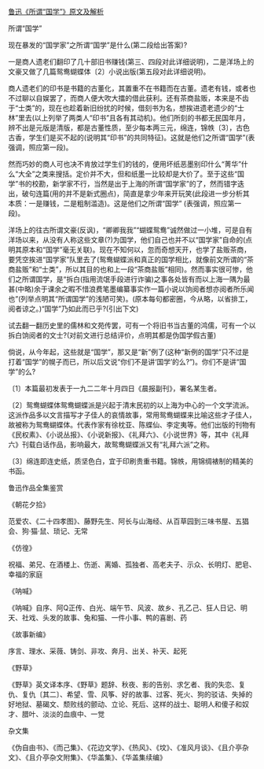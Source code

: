 [鲁迅《所谓“国学”》原文及解析](https://www.vrrw.net/wx/6643.html)

所谓“国学”

现在暴发的“国学家”之所谓“国学”是什么(第二段给出答案)?

一是商人遗老们翻印了几十部旧书赚钱(第三、四段对此详细说明)，二是洋场上的文豪又做了几篇鸳鸯蝴蝶体〔2〕小说出版(第五段对此详细说明)。

商人遗老们的印书是书籍的古董化，其置重不在书籍而在古董。遗老有钱，或者也不过聊以自娱罢了，而商人便大吹大擂的借此获利。还有茶商盐贩，本来是不齿于“士类”的，现在也趁着新旧纷扰的时候，借刻书为名，想挨进遗老遗少的“士林”里去(以上列举了两类人“印书”且各有其动机)。他们所刻的书都无民国年月，辨不出是元版是清版，都是古董性质，至少每本两三元，绵连，锦帙〔3〕，古色古香，学生们是买不起的(说明其“印书”的共同特征)。这就是他们之所谓“国学”(表强调，照应第一段)。



然而巧妙的商人可也决不肯放过学生们的钱的，便用坏纸恶墨别印什么“菁华”什么“大全”之类来搜括。定价并不大，但和纸墨一比较却是大价了。至于这些“国学”书的校勘，新学家不行，当然是出于上海的所谓“国学家”的了，然而错字迭出，破句连篇(用的并不是新式圈点)，简直是拿少年来开玩笑(此段进一步分析其本质：一是赚钱，二是粗制滥造)。这是他们之所谓“国学” (表强调，照应第一段)。

洋场上的往古所谓文豪(反讽)，“卿卿我我”“蝴蝶鸳鸯”诚然做过一小堆，可是自有洋场以来，从没有人称这些文章(?)为国学，他们自己也并不以“国学家”自命的(点明其原本和“国学”毫无关联)。现在不知何以，忽而奇想天开，也学了盐贩茶商，要凭空挨进“国学家”队里去了(鸳鸯蝴蝶派和真正的国学相比，就像前文所谓的“茶商盐贩”和“士类”，所以其目的也和上一段“茶商盐贩”相同)。然而事实很可惨，他们之所谓国学，是“拆白(指用流氓手段进行诈骗)之事各处皆有而以上海一隅为最甚(中略)余于课余之暇不惜浪费笔墨编纂事实作一篇小说以饷阅者想亦阅者所乐闻也”(列举点明其“所谓国学”的浅陋可笑)。(原本每句都密圈，今从略，以省排工，阅者谅之。)“国学”乃如此而已乎?(引出下文)

试去翻一翻历史里的儒林和文苑传罢，可有一个将旧书当古董的鸿儒，可有一个以拆白饷阅者的文士?(对前文进行总结评价，点明其都是伪国学假古董)

倘说，从今年起，这些就是“国学”，那又是“新”例了(这种“新例的国学”只不过是打着“国学”的幌子而已，所以后文说“你们不是讲‘国学’的么?”)。你们不是讲“国学”的么?

〔1〕本篇最初发表于一九二二年十月四日《晨报副刊》，署名某生者。

〔2〕鸳鸯蝴蝶体鸳鸯蝴蝶派是兴起于清末民初的以上海为中心的一个文学流派。这派作品多以文言描写才子佳人的哀情故事，常用鸳鸯蝴蝶来比喻这些才子佳人，故被称为鸳鸯蝴蝶体。代表作家有徐枕亚、陈蝶仙、李定夷等。他们出版的刊物有《民权素》、《小说丛报》、《小说新报》、《礼拜六》、《小说世界》等，其中《礼拜六》刊载白话作品，影响最大，故鸳鸯蝴蝶派又有“礼拜六派”之称。

〔3〕绵连即连史纸，质坚色白，宜于印刷贵重书籍。锦帙，用锦绸裱制的精美的书函。

鲁迅作品全集鉴赏

《朝花夕拾》

范爱农、《二十四孝图》、藤野先生、阿长与山海经、从百草园到三味书屋、五猖会、狗·猫·鼠、琐记、无常

《仿徨》

祝福、弟兄、在酒楼上、伤逝、离婚、孤独者、高老夫子、示众、长明灯、肥皂、幸福的家庭

《呐喊》

《呐喊》自序、阿Q正传、白光、端午节、风波、故乡、孔乙己、狂人日记、明天、社戏、头发的故事、兔和猫、一件小事、鸭的喜剧、药

《故事新编》

序言、理水、采薇、铸剑、非攻、奔月、出关、补天、起死

《野草》

《野草》英文译本序、《野草》题辞、秋夜、影的告别、求乞者、我的失恋、复仇、复仇〔其二〕、希望、雪、风筝、好的故事、过客、死火、狗的驳诘、失掉的好地狱、墓碣文、颓败线的颤动、立论、死后、这样的战士、聪明人和傻子和奴才、腊叶、淡淡的血痕中、一觉

杂文集

《伪自由书》、《而己集》、《花边文学》、《热风》、《坟》、《准风月谈》、《且介亭杂文》、《且介亭杂文附集》、《华盖集》、《华盖集续编》


